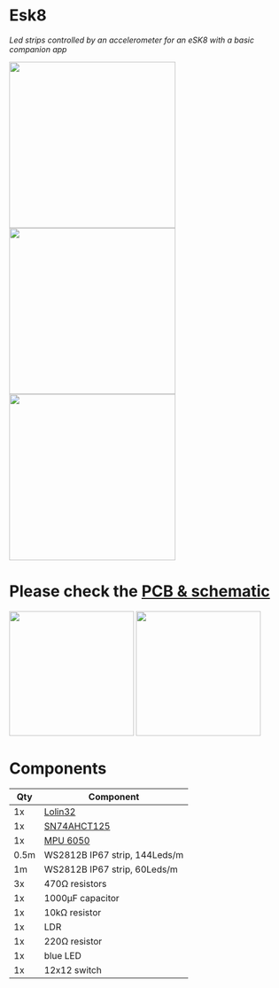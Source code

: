 # Esk8
*Led strips controlled by an accelerometer for an eSK8 with a basic companion app*

<img src="https://media.giphy.com/media/daZxAnMuu2aFpV4di1/giphy.gif" height="300"> <img src="https://i.imgur.com/fsrZ5Zs.jpg" height="300">
<img src="https://media.giphy.com/media/fY5xLxGayUptPZuTfG/giphy.gif" height="300">
# Please check the [PCB & schematic](https://easyeda.com/seb.morin/esk8) 

<img src="https://i.imgur.com/27TWWlc.png" height="225"> <img src="https://i.imgur.com/bn5Pk2N.jpg" height="225">

# Components 

Qty | Component
--- | ----
1x|[Lolin32](https://wiki.wemos.cc/products:lolin32:lolin32)
1x|[SN74AHCT125](https://www.ti.com/product/SN74AHCT125)
1x|[MPU 6050](https://invensense.tdk.com/products/motion-tracking/6-axis/mpu-6050/)
0.5m|WS2812B IP67 strip, 144Leds/m
1m|WS2812B IP67 strip, 60Leds/m
3x|470Ω resistors
1x|1000μF capacitor
1x|10kΩ resistor
1x|LDR 
1x|220Ω resistor
1x|blue LED
1x|12x12 switch

